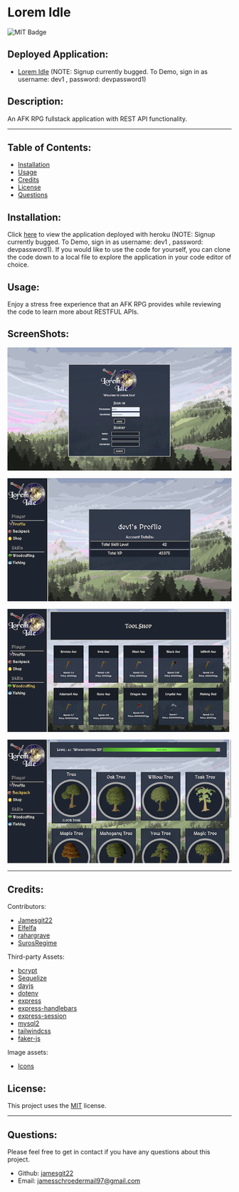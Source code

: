 # Lorem Idle

  ![MIT Badge](https://img.shields.io/badge/License-MIT-yellow.svg)
  ## Deployed Application:

  - [Lorem Idle](https://warm-tundra-68123.herokuapp.com/) (NOTE: Signup currently bugged. To Demo, sign in as username: dev1 , password: devpassword1)

  ## Description:
        
  An AFK RPG fullstack application with REST API functionality.
    
  ---
  
  ## Table of Contents:
    
  - [Installation](#instillation)
  - [Usage](#usage)
  - [Credits](#credits)
  - [License](#license)
  - [Questions](#questions)
  
  ## Installation:
  
  Click [here](https://warm-tundra-68123.herokuapp.com/) to view the application deployed with heroku (NOTE: Signup currently bugged. To Demo, sign in as username: dev1 , password: devpassword1). If you would like to use the code for yourself, you can clone the code down to a local file to explore the application in your code editor of choice.
  
  ## Usage:
  
  Enjoy a stress free experience that an AFK RPG provides while reviewing the code to learn more about RESTFUL APIs.
  
  ## ScreenShots:
  ![Alt text](public/images/login.png)

  ![Alt text](public/images/profile.png)

  ![Alt text](public/images/shop.png)

  ![Alt text](public/images/woodcutting.png)

  ---

  ## Credits:
  
  Contributors:
  -  [Jamesgit22](https://github.com/Jamesgit22)
  -  [Elfelfa](https://github.com/Elfelfa)
  -  [rahargrave](https://github.com/rahargrave)
  -  [SurosRegime](https://github.com/SurosRegime)

  Third-party Assets:
  - [bcrypt](https://www.npmjs.com/package/bcrypt)
  - [Sequelize](https://www.npmjs.com/package/sequelize)
  - [dayjs](https://day.js.org/en/)
  - [dotenv](https://www.npmjs.com/package/dotenv)
  - [express](https://www.npmjs.com/package/express)
  - [express-handlebars](https://www.npmjs.com/package/express-handlebars)
  - [express-session](https://www.npmjs.com/package/express-session)
  - [mysql2](https://www.npmjs.com/package/mysql2)
  - [tailwindcss](https://tailwindcss.com/docs/installation)
  - [faker-js](https://www.npmjs.com/package/@faker-js/faker)

  Image assets:
  - [Icons](https://oldschool.runescape.wiki/)
  
  
  
  
  ## License:
  
  This project uses the [MIT](https://opensource.org/licenses/MIT) license.

  ---
  
  ## Questions:

  Please feel free to get in contact if you have any questions about this project.

  - Github: [jamesgit22](https://github.com/jamesgit22)
  - Email: jamesschroedermail97@gmail.com
